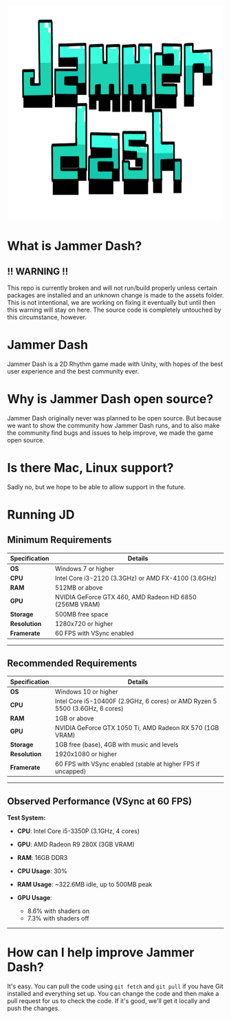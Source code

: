 
<p align="center">
  <img width="500" height="500" src="https://github.com/Pricklety/Jammer-Dash/blob/master/Assets/Resources/logos/logo.png">
</p>

# What is Jammer Dash?
## !! WARNING !!
This repo is currently broken and will not run/build properly unless certain packages are installed and an unknown change is made to the assets folder.
This is not intentional, we are working on fixing it eventually but until then this warning will stay on here.
The source code is completely untouched by this circumstance, however.

# Jammer Dash
Jammer Dash is a 2D Rhythm game made with Unity, with hopes of the best user experience and the best community ever.

# Why is Jammer Dash open source?
Jammer Dash originally never was planned to be open source. But because we want to show the community how Jammer Dash runs, and to also make the community find bugs and issues to help improve, we made the game open source.

# Is there Mac, Linux support?
Sadly no, but we hope to be able to allow support in the future.

# Running JD
## Minimum Requirements

| Specification        | Details                               |
|----------------------|---------------------------------------|
| **OS**               | Windows 7 or higher                  |
| **CPU**              | Intel Core i3-2120 (3.3GHz) or AMD FX-4100 (3.6GHz) |
| **RAM**              | 512MB or above                       |
| **GPU**              | NVIDIA GeForce GTX 460, AMD Radeon HD 6850 (256MB VRAM) |
| **Storage**          | 500MB free space                     |
| **Resolution**       | 1280x720 or higher                   |
| **Framerate**        | 60 FPS with VSync enabled            |

---

## Recommended Requirements

| Specification        | Details                               |
|----------------------|---------------------------------------|
| **OS**               | Windows 10 or higher                 |
| **CPU**              | Intel Core i5-10400F (2.9GHz, 6 cores) or AMD Ryzen 5 5500 (3.6GHz, 6 cores) |
| **RAM**              | 1GB or above                         |
| **GPU**              | NVIDIA GeForce GTX 1050 Ti, AMD Radeon RX 570 (1GB VRAM) |
| **Storage**          | 1GB free (base), 4GB with music and levels |
| **Resolution**       | 1920x1080 or higher                  |
| **Framerate**        | 60 FPS with VSync enabled (stable at higher FPS if uncapped) |

---

## Observed Performance (VSync at 60 FPS)

**Test System:**
- **CPU**: Intel Core i5-3350P (3.1GHz, 4 cores)
- **GPU**: AMD Radeon R9 280X (3GB VRAM)
- **RAM**: 16GB DDR3

- **CPU Usage**: 30%  
- **RAM Usage**: ~322.6MB idle, up to 500MB peak  
- **GPU Usage**:  
  - 8.6% with shaders on  
  - 7.3% with shaders off  

---

# How can I help improve Jammer Dash?
It's easy. You can pull the code using `git fetch` and `git pull` if you have Git installed and everything set up. You can change the code and then make a pull request for us to check the code. If it's good, we'll get it locally and push the changes.

